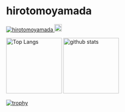 # hirotomoyamada

<p align="left"> 
  <a href="https://github.com/hirotomoyamada/hirotomoyamada/">
    <img src="https://komarev.com/ghpvc/?username=developeeeer" alt="hirotomoyamada" />
  </a>
  <a href="https://github.com/hirotomoyamada">
    <img height="20" src="https://img.shields.io/github/followers/hirotomoyamada?label=follow&logo=github&style=flat" />
  </a>
</p>

<p align="left"> 
  <img alt="Top Langs" height="150px" src="https://github-readme-stats.vercel.app/api/top-langs/?username=hirotomoyamada&count_private=true&layout=compact&show_icons=true&theme=blue-green" />
  <img alt="github stats" height="150px" src="https://github-readme-stats.vercel.app/api?username=hirotomoyamada&count_private=true&show_icons=true&theme=blue-green" />
</p>

[![trophy](https://github-profile-trophy.vercel.app/?username=hirotomoyamada)](https://github.com/ryo-ma/github-profile-trophy)
